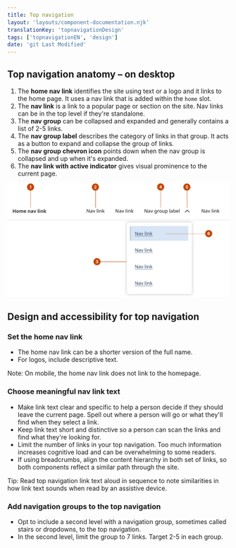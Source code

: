 ```yaml
---
title: Top navigation
layout: 'layouts/component-documentation.njk'
translationKey: 'topnavigationDesign'
tags: ['topnavigationEN', 'design']
date: 'git Last Modified'
---
```


## Top navigation anatomy – on desktop

<ol class="anatomy-list">
  <li>The <strong>home nav link</strong> identifies the site using text or a logo and it links to the home page. It uses a nav link that is added within the <code>home</code> slot.</li>
  <li>The <strong>nav link</strong> is a link to a popular page or section on the site. Nav links can be in the top level if they're standalone.</li>
  <li>The <strong>nav group</strong> can be collapsed and expanded and generally contains a list of 2-5 links.</li>
  <li>The <strong>nav group label</strong> describes the category of links in that group. It acts as a button to expand and collapse the group of links.</li>
  <li>The <strong>nav group chevron icon</strong> points down when the nav group is collapsed and up when it's expanded.</li>
  <li>The <strong>nav link with active indicator</strong> gives visual prominence to the current page.</li>
</ol>

<img class="b-sm b-default p-300" src="/images/en/components/anatomy/gcds-top-nav-anatomy.svg" alt="Top navigation anatomy showing page navigation with a dark blue box for the logo or home link followed by two greyed boxes, the last one having a dark blue line underneath to show the current page." />

## Design and accessibility for top navigation

### Set the home nav link

- The home nav link can be a shorter version of the full name.
- For logos, include descriptive text.

Note: On mobile, the home nav link does not link to the homepage.

### Choose meaningful nav link text

- Make link text clear and specific to help a person decide if they should leave the current page. Spell out where a person will go or what they'll find when they select a link.
- Keep link text short and distinctive so a person can scan the links and find what they're looking for.
- Limit the number of links in your top navigation. Too much information increases cognitive load and can be overwhelming to some readers.
- If using breadcrumbs, align the content hierarchy in both set of links, so both components reflect a similar path through the site.

Tip: Read top navigation link text aloud in sequence to note similarities in how link text sounds when read by an assistive device.

### Add navigation groups to the top navigation

- Opt to include a second level with a navigation group, sometimes called stairs or dropdowns, to the top navigation.
- In the second level, limit the group to 7 links. Target 2-5 in each group.
